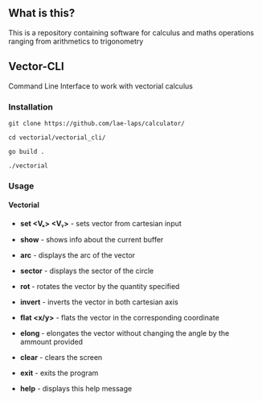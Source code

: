 
## What is this?

This is a repository containing software for calculus and maths operations ranging from arithmetics to trigonometry

## Vector-CLI

Command Line Interface to work with vectorial calculus

### Installation

`git clone https://github.com/lae-laps/calculator/`

`cd vectorial/vectorial_cli/`

`go build .`

`./vectorial`

### Usage

#### Vectorial

 - **set <Vₓ> <Vᵧ>** - sets vector from cartesian input

 - **show** - shows info about the current buffer

 - **arc** - displays the arc of the vector

 - **sector** - displays the sector of the circle

 - **rot <angle>** - rotates the vector by the quantity specified
 
 - **invert** - inverts the vector in both cartesian axis

 - **flat <x/y>** - flats the vector in the corresponding coordinate

 - **elong <amount>** - elongates the vector without changing the angle by the ammount provided

 - **clear** - clears the screen

 - **exit** - exits the program

 - **help** - displays this help message

